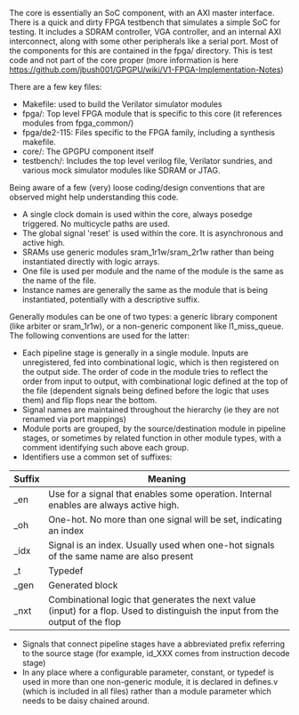 The core is essentially an SoC component, with an AXI master interface.  There is a quick and dirty FPGA testbench that simulates a simple SoC for testing.  It includes a SDRAM controller, VGA controller, and an internal AXI interconnect, along with some other peripherals like a serial port. Most of the components for this are contained in the fpga/ directory.  This is test code and not part of the core proper (more information is here https://github.com/jbush001/GPGPU/wiki/V1-FPGA-Implementation-Notes)

There are a few key files:

 * Makefile: used to build the Verilator simulator modules
 * fpga/: Top level FPGA module that is specific to this core (it references modules from fpga_common/)
 * fpga/de2-115: Files specific to the FPGA family, including a synthesis makefile.
 * core/: The GPGPU component itself
 * testbench/: Includes the top level verilog file, Verilator sundries, and various mock simulator modules like SDRAM or JTAG.

Being aware of a few (very) loose coding/design conventions that are observed might help understanding this code.
* A single clock domain is used within the core, always posedge triggered. No multicycle paths are used.
* The global signal 'reset' is used within the core.  It is asynchronous and active high.
* SRAMs use generic modules sram_1r1w/sram_2r1w rather than being instantiated directly with logic arrays.
* One file is used per module and the name of the module is the same as the name of the file.
* Instance names are generally the same as the module that is being instantiated, potentially with a descriptive
 suffix.

Generally modules can be one of two types: a generic library component (like arbiter or sram_1r1w), or a non-generic component like l1_miss_queue. The following conventions are used for the latter:

* Each pipeline stage is generally in a single module. Inputs are unregistered, fed into combinational logic, which is then registered on the output side. The order of code in the module tries to reflect the order from input to output, with combinational logic defined at the top of the file (dependent signals being defined before the logic that uses them) and flip flops near the bottom.
* Signal names are maintained throughout the hierarchy (ie they are not renamed via port mappings)
* Module ports are grouped, by the source/destination module in pipeline stages, or sometimes by related function in other module types, with a comment identifying such above each group.
* Identifiers use a common set of suffixes:

|Suffix|Meaning |
|------|--------|
| _en  | Use for a signal that enables some operation. Internal enables are always active high. |
| _oh  | One-hot. No more than one signal will be set, indicating an index |
| _idx | Signal is an index. Usually used when one-hot signals of the same name are also present |
| _t   | Typedef |
| _gen | Generated block |
| _nxt | Combinational logic that generates the next value (input) for a flop.  Used to distinguish the input from the output of the flop |

* Signals that connect pipeline stages have a abbreviated prefix referring to the source stage (for example, id_XXX comes from instruction decode stage) 
* In any place where a configurable parameter, constant, or typedef is used in more than one non-generic module, it is declared in defines.v (which is included in all files) rather than a module parameter which needs to be daisy chained around.

